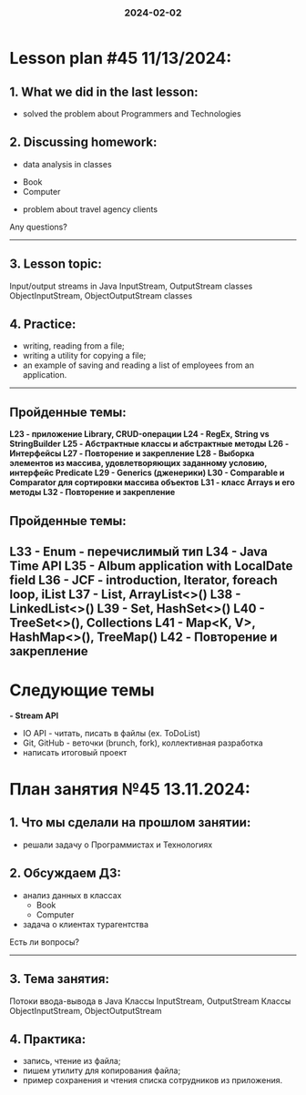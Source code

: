 <h3 style="text-align: center; padding-bottom: 14px">2024-02-02</h3>

# Lesson plan #45 11/13/2024:

## 1. What we did in the last lesson:
- solved the problem about Programmers and Technologies

## 2. Discussing homework:
* data analysis in classes
- Book
- Computer
* problem about travel agency clients

Any questions?

----------------------------------------------------------------------------

## 3. Lesson topic:
Input/output streams in Java
InputStream, OutputStream classes
ObjectInputStream, ObjectOutputStream classes

## 4. Practice:
- writing, reading from a file;
- writing a utility for copying a file;
- an example of saving and reading a list of employees from an application.

___

## Пройденные темы:

**L23 - приложение Library, CRUD-операции
L24 - RegEx, String vs StringBuilder**
**L25 - Абстрактные классы и абстрактные методы**
**L26 - Интерфейсы
L27 - Повторение и закрепление
L28 - Выборка элементов из массива, удовлетворяющих заданному условию, интерфейс Predicate
L29 - Generics (дженерики)
L30 - Comparable<T> и Comparator<T> для сортировки массива объектов**
**L31 - класс Arrays и его методы
L32 - Повторение и закрепление**

## Пройденные темы:
**L33 - Enum - перечислимый тип
L34 - Java Time API
L35 - Album application with LocalDate field
L36 - JCF - introduction, Iterator<T>, foreach loop, iList 
L37 - List<T>, ArrayList<>()
L38 - LinkedList<>() 
L39 - Set<T>, HashSet<>()**
**L40 - TreeSet<>(), Collections** 
**L41 - Map<K, V>, HashMap<>(), TreeMap<T>()**
L42 - Повторение и закрепление
-----------------------

# Следующие темы
**- Stream API**
- IO API - читать, писать в файлы (ex. ToDoList)
- Git, GitHub - веточки (brunch, fork), коллективная разработка
- написать итоговый проект


# План занятия №45 13.11.2024:

## 1. Что мы сделали на прошлом занятии:
- решали задачу о Программистах и Технологиях

## 2. Обсуждаем ДЗ:
* анализ данных в классах
  - Book
  - Computer
* задача о клиентах турагентства

Есть ли вопросы?

----------------------------------------------------------------------------

## 3. Тема занятия:
Потоки ввода-вывода в Java
Классы InputStream, OutputStream
Классы ObjectInputStream, ObjectOutputStream


## 4. Практика:
- запись, чтение из файла;
- пишем утилиту для копирования файла;
- пример сохранения и чтения списка сотрудников из приложения.





